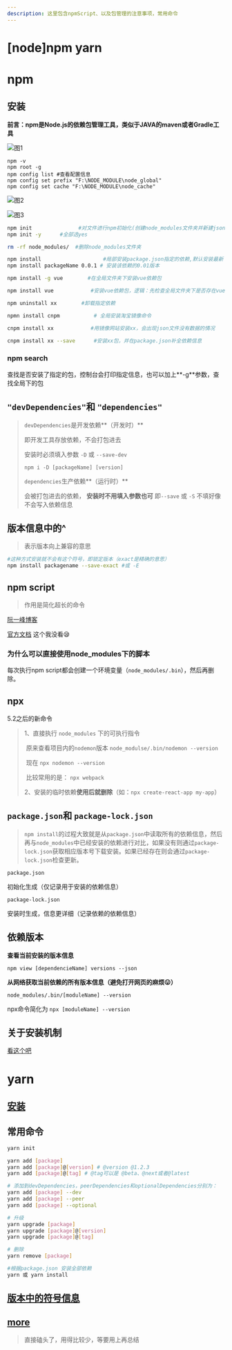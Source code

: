 ```yaml
---
description: 这里包含npmScript、以及包管理的注意事项，常用命令
---
```


# \[node\]npm yarn

# npm

## 安装

**前言：npm是Node.js的依赖包管理工具，类似于JAVA的maven或者Gradle工具**

![&#x56FE;1](https://zoulam-pic-repo.oss-cn-beijing.aliyuncs.com/img/image-20200410100023699.png)

```text
npm -v
npm root -g
npm config list #查看配置信息
npm config set prefix "F:\NODE_MODULE\node_global"
npm config set cache "F:\NODE_MODULE\node_cache"
```

![&#x56FE;2](https://zoulam-pic-repo.oss-cn-beijing.aliyuncs.com/img/image-20200410101017646.png)

![&#x56FE;3](https://zoulam-pic-repo.oss-cn-beijing.aliyuncs.com/img/image-20200410100852815.png)

```bash
npm init               #对文件进行npm初始化(创建node_modules文件夹并新建json文件)，全部摁Enter键默认选项
npm init -y      #全部选yes

rm -rf node_modules/  #删除node_modules文件夹

npm install                    #局部安装package.json指定的依赖,默认安装最新（稳定版）,或者根据package.json信息安装
npm install packageName 0.0.1 # 安装该依赖的0.01版本

npm install -g vue        #在全局文件夹下安装vue依赖包

npm install vue            #安装vue依赖包，逻辑：先检查全局文件夹下是否存在vue文件，有则复制粘贴，无则下载

npm uninstall xx        #卸载指定依赖

npmn install cnpm           # 全局安装淘宝镜像命令

cnpm install xx            #用镜像网站安装xx，会出现json文件没有数据的情况

cnpm install xx --save      #安装xx包，并在package.json补全依赖信息
```

### npm search  

查找是否安装了指定的包，控制台会打印指定信息，也可以加上**-g**参数，查找全局下的包

## `"devDependencies"`和 `"dependencies"`

> `devDependencies`是开发依赖**（开发时）**
>
>  即开发工具存放依赖，不会打包进去
>
>  安装时必须填入参数 `-D` 或 `--save-dev`
>
>  `npm i -D [packageName] [version]`
>
> `dependencies`生产依赖**（运行时）**
>
>  会被打包进去的依赖， **安装时不用填入参数也可** 即`--save` 或 `-S` 不填好像不会写入依赖信息

## 版本信息中的^

> 表示版本向上兼容的意思

```bash
#这种方式安装就不会有这个符号，即锁定版本（exact是精确的意思）
npm install packagename --save-exact #或 -E
```

## npm script

> 作用是简化超长的命令

[阮一峰博客](http://www.ruanyifeng.com/blog/2016/10/npm_scripts.html)

[官方文档](https://docs.npmjs.com/misc/scripts) 这个我没看😪

### 为什么可以直接使用node_modules下的脚本

每次执行npm script都会创建一个环境变量（`node_modules/.bin`），然后再删除。

## npx

5.2之后的新命令

> 1、直接执行 `node_modules` 下的可执行指令
>
> ​	原来查看项目内的`nodemon`版本 `node_modulse/.bin/nodemon --version`
>
> ​	现在 `npx nodemon --version`
>
> ​			比较常用的是： `npx webpack`
>
> 2、安装的临时依赖**使用后就删除**（如：`npx create-react-app my-app`）

## `package.json`和 `package-lock.json`

>  `npm install`的过程大致就是从`package.json`中读取所有的依赖信息，然后再与`node_modules`中已经安装的依赖进行对比，如果没有则通过`package-lock.json`获取相应版本号下载安装。如果已经存在则会通过`package-lock.json`检查更新。

`package.json`

初始化生成（仅记录用于安装的依赖信息）

`package-lock.json`

安装时生成，信息更详细（记录依赖的依赖信息）

## 依赖版本

**查看当前安装的版本信息**

`npm view [dependencieName] versions --json`

**从网络获取当前依赖的所有版本信息（避免打开网页的麻烦😛）**

`node_modules/.bin/[moduleName] --version`

npx命令简化为 `npx [moduleName] --version`

## 关于安装机制

[看这个吧](https://www.cnblogs.com/penghuwan/p/6970543.html)

# yarn

## [安装](https://classic.yarnpkg.com/en/docs/install/#windows-stable)

## 常用命令

```bash
yarn init

yarn add [package]
yarn add [package]@[version] # @version @1.2.3
yarn add [package]@[tag] # @tag可以是 @beta、@next或者@latest

# 添加到devDependencies，peerDependencies和optionalDependencies分别为：
yarn add [package] --dev
yarn add [package] --peer
yarn add [package] --optional

# 升级
yarn upgrade [package]
yarn upgrade [package]@[version]
yarn upgrade [package]@[tag]

# 删除
yarn remove [package]

#根据package.json 安装全部依赖
yarn 或 yarn install
```

## [版本中的符号信息](https://classic.yarnpkg.com/zh-Hans/docs/dependency-versions/)

## [more](http://yarnpkg.top/CLI.html)

> 直接磕头了，用得比较少，等要用上再总结

